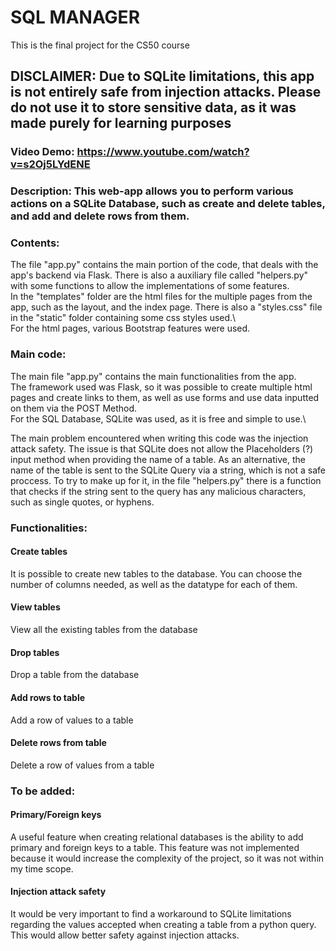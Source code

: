 # SQL MANAGER
 This is the final project for the CS50 course

## DISCLAIMER: Due to SQLite limitations, this app is not entirely safe from injection attacks. Please do not use it to store sensitive data, as it was made purely for learning purposes

### Video Demo:  <https://www.youtube.com/watch?v=s2Oj5LYdENE>

### Description: This web-app allows you to perform various actions on a SQLite Database, such as create and delete tables, and add and delete rows from them.  


### Contents:

The file "app.py" contains the main portion of the code, that deals with the app's backend via Flask.
There is also a auxiliary file called "helpers.py" with some functions to allow the implementations of some features.\
In the "templates" folder are the html files for the multiple pages from the app, such as the layout, and the index page. There is also a "styles.css" file in the "static" folder containing some css styles used.\  
For the html pages, various Bootstrap features were used. 

### Main code:

The main file "app.py" contains the main functionalities from the app.\
The framework used was Flask, so it was possible to create multiple html pages and create links to them, as well as use forms and use data inputted on them via the POST Method.\
For the SQL Database, SQLite was used, as it is free and simple to use.\

The main problem encountered when writing this code was the injection attack safety. The issue is that SQLite does not allow the Placeholders (?) input method when providing the name of a table. As an alternative, the name of the table is sent to the SQLite Query via a string, which is not a safe proccess. To try to make up for it, in the file "helpers.py" there is a function that checks if the string sent to the query has any malicious characters, such as single quotes, or hyphens. 

### Functionalities:

#### Create tables
It is possible to create new tables to the database. You can choose the number of columns needed, as well as the datatype for each of them.

#### View tables
View all the existing tables from the database

#### Drop tables
Drop a table from the database

#### Add rows to table
Add a row of values to a table

#### Delete rows from table
Delete a row of values from a table

### To be added:

#### Primary/Foreign keys
A useful feature when creating relational databases is the ability to add primary and foreign keys to a table. This feature was not implemented because it would increase the complexity of the project, so it was not within my time scope.

#### Injection attack safety
It would be very important to find a workaround to SQLite limitations regarding the values accepted when creating a table from a python query. This would allow better safety against injection attacks.



